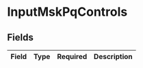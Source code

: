 # InputMskPqControls


## Fields

| Field       | Type        | Required    | Description |
| ----------- | ----------- | ----------- | ----------- |